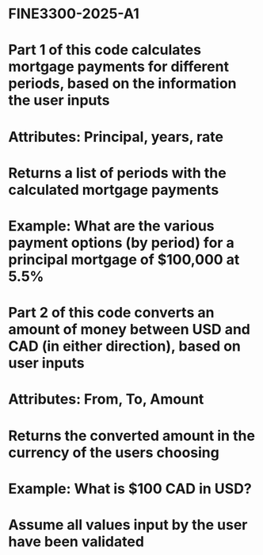 # FINE3300-2025-A1
# Part 1 of this code calculates mortgage payments for different periods, based on the information the user inputs
# Attributes: Principal, years, rate
# Returns a list of periods with the calculated mortgage payments
# Example: What are the various payment options (by period) for a principal mortgage of $100,000 at 5.5%

# Part 2 of this code converts an amount of money between USD and CAD (in either direction), based on user inputs
# Attributes: From, To, Amount
# Returns the converted amount in the currency of the users choosing
# Example: What is $100 CAD in USD?

# Assume all values input by the user have been validated
